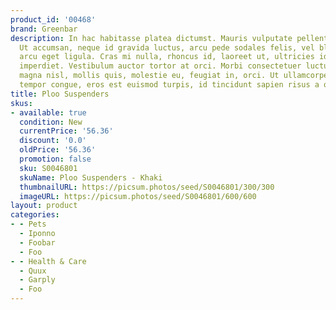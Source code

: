 ```yaml
---
product_id: '00468'
brand: Greenbar
description: In hac habitasse platea dictumst. Mauris vulputate pellentesque leo.
  Ut accumsan, neque id gravida luctus, arcu pede sodales felis, vel blandit massa
  arcu eget ligula. Cras mi nulla, rhoncus id, laoreet ut, ultricies id, odio.Donec
  imperdiet. Vestibulum auctor tortor at orci. Morbi consectetuer luctus felis. Aenean
  magna nisl, mollis quis, molestie eu, feugiat in, orci. Ut ullamcorper, ligula eu
  tempor congue, eros est euismod turpis, id tincidunt sapien risus a quam.
title: Ploo Suspenders
skus:
- available: true
  condition: New
  currentPrice: '56.36'
  discount: '0.0'
  oldPrice: '56.36'
  promotion: false
  sku: S0046801
  skuName: Ploo Suspenders - Khaki
  thumbnailURL: https://picsum.photos/seed/S0046801/300/300
  imageURL: https://picsum.photos/seed/S0046801/600/600
layout: product
categories:
- - Pets
  - Iponno
  - Foobar
  - Foo
- - Health & Care
  - Quux
  - Garply
  - Foo
---
```

